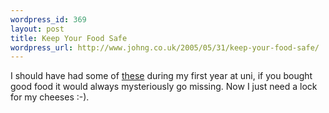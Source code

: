 ```yaml
--- 
wordpress_id: 369
layout: post
title: Keep Your Food Safe
wordpress_url: http://www.johng.co.uk/2005/05/31/keep-your-food-safe/
---
```

I should have had some of <a href="http://www.engadget.com/entry/1234000710045088/" target="_self">these</a> during my first year at uni, if you bought good food it would always mysteriously go missing. Now I just need a lock for my cheeses :-).<br />
